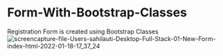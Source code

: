 # Form-With-Bootstrap-Classes
Registration Form is created using Bootstrap Classes
![screencapture-file-Users-sahilauti-Desktop-Full-Stack-01-New-Form-index-html-2022-01-18-17_37_24](https://user-images.githubusercontent.com/84033261/149935722-e11690f0-079d-4e95-a484-5de9e96b7839.png)
